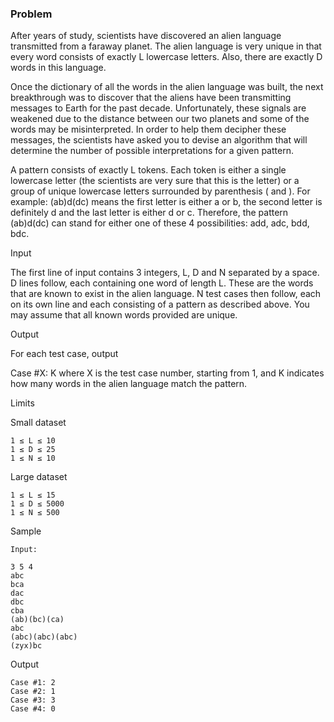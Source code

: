 ### Problem

After years of study, scientists have discovered an alien language transmitted from a faraway planet. The alien language is very unique in that every word consists of exactly L lowercase letters. Also, there are exactly D words in this language.

Once the dictionary of all the words in the alien language was built, the next breakthrough was to discover that the aliens have been transmitting messages to Earth for the past decade. Unfortunately, these signals are weakened due to the distance between our two planets and some of the words may be misinterpreted. In order to help them decipher these messages, the scientists have asked you to devise an algorithm that will determine the number of possible interpretations for a given pattern.

A pattern consists of exactly L tokens. Each token is either a single lowercase letter (the scientists are very sure that this is the letter) or a group of unique lowercase letters surrounded by parenthesis ( and ). For example: (ab)d(dc) means the first letter is either a or b, the second letter is definitely d and the last letter is either d or c. Therefore, the pattern (ab)d(dc) can stand for either one of these 4 possibilities: add, adc, bdd, bdc.

Input

The first line of input contains 3 integers, L, D and N separated by a space. D lines follow, each containing one word of length L. These are the words that are known to exist in the alien language. N test cases then follow, each on its own line and each consisting of a pattern as described above. You may assume that all known words provided are unique.

Output

For each test case, output

Case #X: K
where X is the test case number, starting from 1, and K indicates how many words in the alien language match the pattern.

Limits

Small dataset

```
1 ≤ L ≤ 10
1 ≤ D ≤ 25
1 ≤ N ≤ 10
```

Large dataset

```
1 ≤ L ≤ 15
1 ≤ D ≤ 5000
1 ≤ N ≤ 500
```


Sample
```
Input:

3 5 4
abc
bca
dac
dbc
cba
(ab)(bc)(ca)
abc
(abc)(abc)(abc)
(zyx)bc
```
 	
Output 
 
```
Case #1: 2
Case #2: 1
Case #3: 3
Case #4: 0
```
